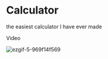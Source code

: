 # Calculator
the easiest calculator I have ever made

Video



![ezgif-5-969f14f569](https://user-images.githubusercontent.com/107546404/211889400-15df826b-17d7-4466-8c36-540ff390af55.gif)
